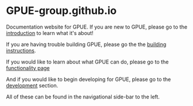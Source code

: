 # GPUE-group.github.io
Documentation website for GPUE.
If you are new to GPUE, please go to the [introduction](../intro/index.html) to learn what it's about!

If you are having trouble building GPUE, please go the the [building instructions](../build/index.html).

If you would like to learn about what GPUE can do, please go to the [functionality page](../functionality/index.html)

And if you would like to begin developing for GPUE, please go to the [development](../development/index.html) section.

All of these can be found in the navigational side-bar to the left.

